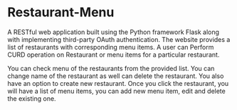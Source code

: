 # Restaurant-Menu

A RESTful web application built using the Python framework Flask along with implementing third-party OAuth authentication.  The website provides a list of restaurants with corresponding menu items. A user can Perform CURD operation on Restaurant or menu items for a particular restaurant.

You can check menu of the restaurants from the provided list. You can change name of the restaurant as well can delete the restaurant. You also have an option to create new restaurant. Once you click the restaurant, you will have a list of menu items, you can add new menu item, edit and delete the existing one.
